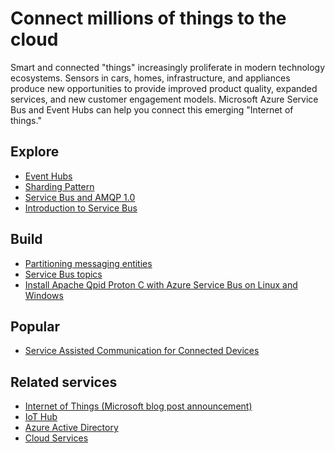<properties 
	pageTitle="Connect Millions of Things to the Cloud | Microsoft Azure" 
	description="Learn how to connect millions of things to the cloud using Microsoft Azure." 
	services="service-bus,event-hubs" 
	documentationCenter=".net" 
	authors="sethmanheim" 
	manager="timlt" 
	editor=""/>

<tags 
	ms.service="service-bus" 
	ms.workload="na" 
	ms.tgt_pltfrm="na" 
	ms.devlang="multiple" 
	ms.topic="article" 
	ms.date="01/26/2016" 
	ms.author="sethm"/>

# Connect millions of things to the cloud
 
Smart and connected "things" increasingly proliferate in modern technology ecosystems. Sensors in cars, homes, infrastructure, and appliances produce new opportunities to provide improved product quality, expanded services, and new customer engagement models. Microsoft Azure Service Bus and Event Hubs can help you connect this emerging "Internet of things."

## Explore

- [Event Hubs](../event-hubs/event-hubs-overview.md)
- [Sharding Pattern](http://msdn.microsoft.com/library/dn589797.aspx)
- [Service Bus and AMQP 1.0](service-bus-amqp-overview.md)
- [Introduction to Service Bus](https://azure.microsoft.com/services/service-bus/)
 
## Build

- [Partitioning messaging entities](service-bus-partitioning.md)
- [Service Bus topics](service-bus-dotnet-how-to-use-topics-subscriptions.md)
- [Install Apache Qpid Proton C with Azure Service Bus on Linux and Windows](service-bus-amqp-apache.md) 
 
## Popular

- [Service Assisted Communication for Connected Devices](http://blogs.msdn.com/b/clemensv/archive/2014/02/10/service-assisted-communication-for-connected-devices.aspx)

## Related services

- [Internet of Things (Microsoft blog post announcement)](http://blogs.microsoft.com/iot/2015/03/16/microsoft-announces-azure-iot-suite)
- [IoT Hub](https://azure.microsoft.com/services/iot-hub/)
- [Azure Active Directory](https://azure.microsoft.com/services/active-directory/)
- [Cloud Services](https://azure.microsoft.com/services/cloud-services/) 
 